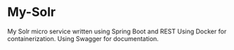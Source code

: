 # My-Solr
My Solr micro service written using Spring Boot and REST
Using Docker for containerization.
Using Swagger for documentation.
